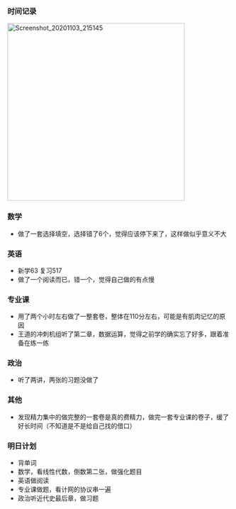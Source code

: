 ### 时间记录

<img src="https://raw.githubusercontent.com/Kong-PR/Typora-picture/master/img/Screenshot_20201103_215145.jpg" alt="Screenshot_20201103_215145" width=400 />

### 数学

- 做了一套选择填空，选择错了6个，觉得应该停下来了，这样做似乎意义不大

### 英语

- 新学63 复习517
- 做了一个阅读而已，错一个，觉得自己做的有点慢

### 专业课

- 用了两个小时左右做了一整套卷，整体在110分左右，可能是有肌肉记忆的原因
- 王道的冲刺机组听了第二章，数据运算，觉得之前学的确实忘了好多，跟着准备在练一练

### 政治

- 听了两讲，两张的习题没做了

### 其他

- 发现精力集中的做完整的一套卷是真的费精力，做完一套专业课的卷子，缓了好长时间（不知道是不是给自己找的借口）

### 明日计划

- 背单词
- 数学，看线性代数，倒数第二张，做强化题目
- 英语做阅读
- 专业课做题，看计网的协议串一遍
- 政治听近代史最后章，做习题